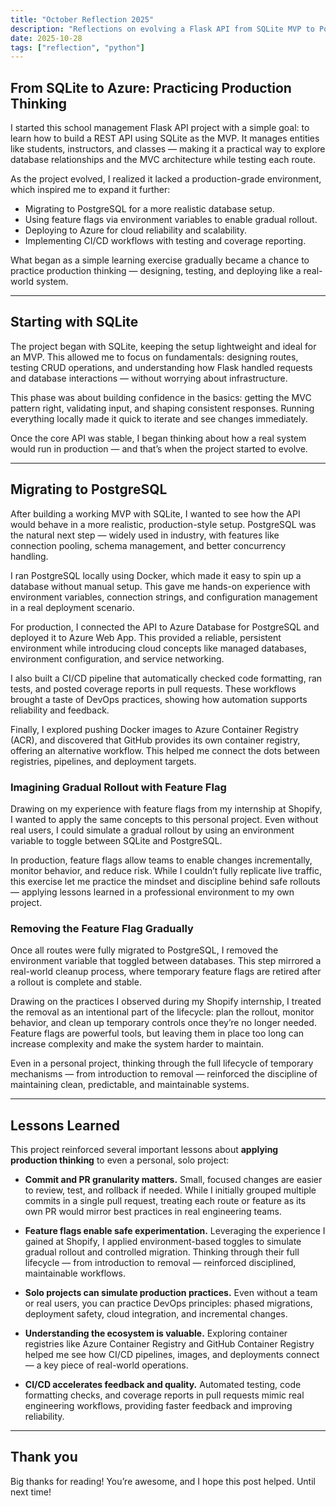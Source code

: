 ```yaml
---
title: "October Reflection 2025"
description: "Reflections on evolving a Flask API from SQLite MVP to PostgreSQL with Docker, Azure cloud deployment, feature flags, and DevOps workflows."
date: 2025-10-28
tags: ["reflection", "python"]
---
```


## From SQLite to Azure: Practicing Production Thinking

I started this school management Flask API project with a simple goal: to learn how to build a REST API using SQLite as the MVP. It manages entities like students, instructors, and classes — making it a practical way to explore database relationships and the MVC architecture while testing each route.

As the project evolved, I realized it lacked a production-grade environment, which inspired me to expand it further:

- Migrating to PostgreSQL for a more realistic database setup.  
- Using feature flags via environment variables to enable gradual rollout.  
- Deploying to Azure for cloud reliability and scalability.
- Implementing CI/CD workflows with testing and coverage reporting.

What began as a simple learning exercise gradually became a chance to practice production thinking — designing, testing, and deploying like a real-world system.

---

## Starting with SQLite

The project began with SQLite, keeping the setup lightweight and ideal for an MVP. This allowed me to focus on fundamentals: designing routes, testing CRUD operations, and understanding how Flask handled requests and database interactions — without worrying about infrastructure.

This phase was about building confidence in the basics: getting the MVC pattern right, validating input, and shaping consistent responses. Running everything locally made it quick to iterate and see changes immediately.

Once the core API was stable, I began thinking about how a real system would run in production — and that’s when the project started to evolve.

---

## Migrating to PostgreSQL

After building a working MVP with SQLite, I wanted to see how the API would behave in a more realistic, production-style setup. PostgreSQL was the natural next step — widely used in industry, with features like connection pooling, schema management, and better concurrency handling.

I ran PostgreSQL locally using Docker, which made it easy to spin up a database without manual setup. This gave me hands-on experience with environment variables, connection strings, and configuration management in a real deployment scenario.

For production, I connected the API to Azure Database for PostgreSQL and deployed it to Azure Web App. This provided a reliable, persistent environment while introducing cloud concepts like managed databases, environment configuration, and service networking.

I also built a CI/CD pipeline that automatically checked code formatting, ran tests, and posted coverage reports in pull requests. These workflows brought a taste of DevOps practices, showing how automation supports reliability and feedback.

Finally, I explored pushing Docker images to Azure Container Registry (ACR), and discovered that GitHub provides its own container registry, offering an alternative workflow. This helped me connect the dots between registries, pipelines, and deployment targets.

### Imagining Gradual Rollout with Feature Flag

Drawing on my experience with feature flags from my internship at Shopify, I wanted to apply the same concepts to this personal project. Even without real users, I could simulate a gradual rollout by using an environment variable to toggle between SQLite and PostgreSQL.

In production, feature flags allow teams to enable changes incrementally, monitor behavior, and reduce risk. While I couldn’t fully replicate live traffic, this exercise let me practice the mindset and discipline behind safe rollouts — applying lessons learned in a professional environment to my own project.

### Removing the Feature Flag Gradually

Once all routes were fully migrated to PostgreSQL, I removed the environment variable that toggled between databases. This step mirrored a real-world cleanup process, where temporary feature flags are retired after a rollout is complete and stable.

Drawing on the practices I observed during my Shopify internship, I treated the removal as an intentional part of the lifecycle: plan the rollout, monitor behavior, and clean up temporary controls once they’re no longer needed. Feature flags are powerful tools, but leaving them in place too long can increase complexity and make the system harder to maintain.

Even in a personal project, thinking through the full lifecycle of temporary mechanisms — from introduction to removal — reinforced the discipline of maintaining clean, predictable, and maintainable systems.

---

## Lessons Learned

This project reinforced several important lessons about **applying production thinking** to even a personal, solo project:

- **Commit and PR granularity matters.** Small, focused changes are easier to review, test, and rollback if needed. While I initially grouped multiple commits in a single pull request, treating each route or feature as its own PR would mirror best practices in real engineering teams.  

- **Feature flags enable safe experimentation.** Leveraging the experience I gained at Shopify, I applied environment-based toggles to simulate gradual rollout and controlled migration. Thinking through their full lifecycle — from introduction to removal — reinforced disciplined, maintainable workflows.  

- **Solo projects can simulate production practices.** Even without a team or real users, you can practice DevOps principles: phased migrations, deployment safety, cloud integration, and incremental changes.  

- **Understanding the ecosystem is valuable.** Exploring container registries like Azure Container Registry and GitHub Container Registry helped me see how CI/CD pipelines, images, and deployments connect — a key piece of real-world operations.  

- **CI/CD accelerates feedback and quality.** Automated testing, code formatting checks, and coverage reports in pull requests mimic real engineering workflows, providing faster feedback and improving reliability.

---

## Thank you

Big thanks for reading! You’re awesome, and I hope this post helped. Until next time!
